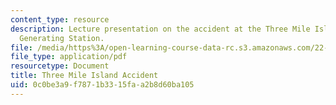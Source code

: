 ```yaml
---
content_type: resource
description: Lecture presentation on the accident at the Three Mile Island Nuclear
  Generating Station.
file: /media/https%3A/open-learning-course-data-rc.s3.amazonaws.com/22-091-nuclear-reactor-safety-spring-2008/0c0be3a9f7871b3315faa2b8d60ba105_MIT22_091S08_lec19.pdf
file_type: application/pdf
resourcetype: Document
title: Three Mile Island Accident
uid: 0c0be3a9-f787-1b33-15fa-a2b8d60ba105
---
```

